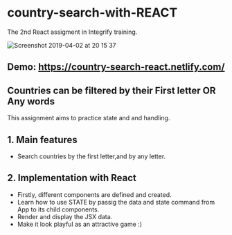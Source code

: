 # country-search-with-REACT
The 2nd React assigment in Integrify training. 

![Screenshot 2019-04-02 at 20 15 37](https://user-images.githubusercontent.com/39855605/55422412-36815380-5584-11e9-85de-4020fb5613eb.png)

## Demo: https://country-search-react.netlify.com/
## Countries can be filtered by their First letter OR Any words

This assignment aims to practice state and and handling. 

## 1. Main features
* Search countries by the first letter,and by any letter. 

## 2. Implementation with React
* Firstly, different components are defined and created. 
* Learn how to use STATE by passig the data and state command from App to its child components. 
* Render and display the JSX data. 
* Make it look playful as an attractive game :) 
